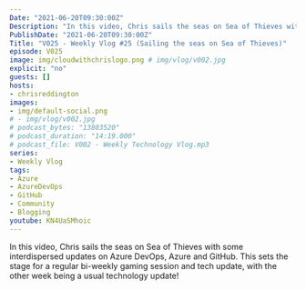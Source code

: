 ```yaml
---
Date: "2021-06-20T09:30:00Z"
Description: "In this video, Chris sails the seas on Sea of Thieves with some interdispersed updates on Azure DevOps, Azure and GitHub. This sets the stage for a regular bi-weekly gaming session and tech update, with the other week being a usual technology update!"
PublishDate: "2021-06-20T09:30:00Z"
Title: "V025 - Weekly Vlog #25 (Sailing the seas on Sea of Thieves)"
episode: V025
image: img/cloudwithchrislogo.png # img/vlog/v002.jpg
explicit: "no"
guests: []
hosts:
- chrisreddington
images:
- img/default-social.png
# - img/vlog/v002.jpg
# podcast_bytes: "13803520"
# podcast_duration: "14:19.000"
# podcast_file: V002 - Weekly Technology Vlog.mp3
series:
- Weekly Vlog
tags:
- Azure
- AzureDevOps
- GitHub
- Community
- Blogging
youtube: KN4UaSMhoic
---
```

In this video, Chris sails the seas on Sea of Thieves with some interdispersed updates on Azure DevOps, Azure and GitHub. This sets the stage for a regular bi-weekly gaming session and tech update, with the other week being a usual technology update!
